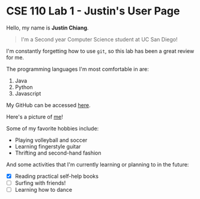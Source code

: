 # CSE 110 Lab 1 - Justin's User Page

Hello, my name is **Justin Chiang**.

> I'm a Second year Computer Science student at UC San Diego!

I'm constantly forgetting how to use `git`, so this lab has been a great review for me.

The programming languages I'm most comfortable in are:
1. Java
2. Python
3. Javascript

My GitHub can be accessed [here](https://github.com/justin-chiang).

Here's a picture of [me](img/justin_chiang.jpg)!

Some of my favorite hobbies include:
- Playing volleyball and soccer
- Learning fingerstyle guitar
- Thrifting and second-hand fashion

And some activities that I'm currently learning or planning to in the future:
- [x] Reading practical self-help books
- [ ] Surfing with friends!
- [ ] Learning how to dance